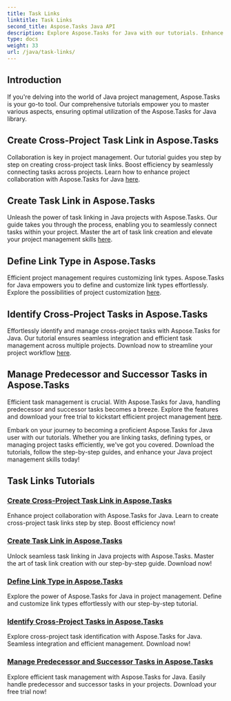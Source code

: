 ```yaml
---
title: Task Links
linktitle: Task Links
second_title: Aspose.Tasks Java API
description: Explore Aspose.Tasks for Java with our tutorials. Enhance collaboration, define link types, and manage tasks seamlessly. Boost your project efficiency now!
type: docs
weight: 33
url: /java/task-links/
---
```

## Introduction

If you're delving into the world of Java project management, Aspose.Tasks is your go-to tool. Our comprehensive tutorials empower you to master various aspects, ensuring optimal utilization of the Aspose.Tasks for Java library.

## Create Cross-Project Task Link in Aspose.Tasks
Collaboration is key in project management. Our tutorial guides you step by step on creating cross-project task links. Boost efficiency by seamlessly connecting tasks across projects. Learn how to enhance project collaboration with Aspose.Tasks for Java [here](./create-cross-project-task-link/).

## Create Task Link in Aspose.Tasks
Unleash the power of task linking in Java projects with Aspose.Tasks. Our guide takes you through the process, enabling you to seamlessly connect tasks within your project. Master the art of task link creation and elevate your project management skills [here](./create-task-link/).

## Define Link Type in Aspose.Tasks
Efficient project management requires customizing link types. Aspose.Tasks for Java empowers you to define and customize link types effortlessly. Explore the possibilities of project customization [here](./define-link-type/).

## Identify Cross-Project Tasks in Aspose.Tasks
Effortlessly identify and manage cross-project tasks with Aspose.Tasks for Java. Our tutorial ensures seamless integration and efficient task management across multiple projects. Download now to streamline your project workflow [here](./identify-cross-project-tasks/).

## Manage Predecessor and Successor Tasks in Aspose.Tasks
Efficient task management is crucial. With Aspose.Tasks for Java, handling predecessor and successor tasks becomes a breeze. Explore the features and download your free trial to kickstart efficient project management [here](./predecessor-successor-tasks/).

Embark on your journey to becoming a proficient Aspose.Tasks for Java user with our tutorials. Whether you are linking tasks, defining types, or managing project tasks efficiently, we've got you covered. Download the tutorials, follow the step-by-step guides, and enhance your Java project management skills today!
## Task Links Tutorials
### [Create Cross-Project Task Link in Aspose.Tasks](./create-cross-project-task-link/)
Enhance project collaboration with Aspose.Tasks for Java. Learn to create cross-project task links step by step. Boost efficiency now!
### [Create Task Link in Aspose.Tasks](./create-task-link/)
Unlock seamless task linking in Java projects with Aspose.Tasks. Master the art of task link creation with our step-by-step guide. Download now!
### [Define Link Type in Aspose.Tasks](./define-link-type/)
Explore the power of Aspose.Tasks for Java in project management. Define and customize link types effortlessly with our step-by-step tutorial.
### [Identify Cross-Project Tasks in Aspose.Tasks](./identify-cross-project-tasks/)
Explore cross-project task identification with Aspose.Tasks for Java. Seamless integration and efficient management. Download now!
### [Manage Predecessor and Successor Tasks in Aspose.Tasks](./predecessor-successor-tasks/)
Explore efficient task management with Aspose.Tasks for Java. Easily handle predecessor and successor tasks in your projects. Download your free trial now!